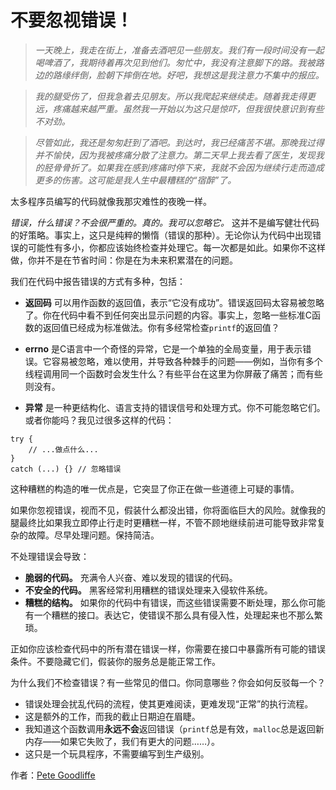 # 不要忽视错误！

> *一天晚上，我走在街上，准备去酒吧见一些朋友。我们有一段时间没有一起喝啤酒了，我期待着再次见到他们。匆忙中，我没有注意脚下的路。我被路边的路缘绊倒，脸朝下摔倒在地。好吧，我想这是我注意力不集中的报应。*

> *我的腿受伤了，但我急着去见朋友。所以我爬起来继续走。随着我走得更远，疼痛越来越严重。虽然我一开始以为这只是惊吓，但我很快意识到有些不对劲。*

> *尽管如此，我还是匆匆赶到了酒吧。到达时，我已经痛苦不堪。那晚我过得并不愉快，因为我被疼痛分散了注意力。第二天早上我去看了医生，发现我的胫骨骨折了。如果我在感到疼痛时停下来，我就不会因为继续行走而造成更多的伤害。这可能是我人生中最糟糕的“宿醉”了。*

太多程序员编写的代码就像我那灾难性的夜晚一样。

*错误，什么错误？不会很严重的。真的。我可以忽略它。* 这并不是编写健壮代码的好策略。事实上，这只是纯粹的懒惰（错误的那种）。无论你认为代码中出现错误的可能性有多小，你都应该始终检查并处理它。每一次都是如此。如果你不这样做，你并不是在节省时间：你是在为未来积累潜在的问题。

我们在代码中报告错误的方式有多种，包括：

- **返回码** 可以用作函数的返回值，表示“它没有成功”。错误返回码太容易被忽略了。你在代码中看不到任何突出显示问题的内容。事实上，忽略一些标准C函数的返回值已经成为标准做法。你有多经常检查`printf`的返回值？

- **errno** 是C语言中一个奇怪的异常，它是一个单独的全局变量，用于表示错误。它容易被忽略，难以使用，并导致各种棘手的问题——例如，当你有多个线程调用同一个函数时会发生什么？有些平台在这里为你屏蔽了痛苦；而有些则没有。

- **异常** 是一种更结构化、语言支持的错误信号和处理方式。你不可能忽略它们。或者你能吗？我见过很多这样的代码：

```
try {
    // ...做点什么...
}
catch (...) {} // 忽略错误
```

这种糟糕的构造的唯一优点是，它突显了你正在做一些道德上可疑的事情。

如果你忽视错误，视而不见，假装什么都没出错，你将面临巨大的风险。就像我的腿最终比如果我立即停止行走时更糟糕一样，不管不顾地继续前进可能导致非常复杂的故障。尽早处理问题。保持简洁。

不处理错误会导致：

- **脆弱的代码。** 充满令人兴奋、难以发现的错误的代码。
- **不安全的代码。** 黑客经常利用糟糕的错误处理来入侵软件系统。
- **糟糕的结构。** 如果你的代码中有错误，而这些错误需要不断处理，那么你可能有一个糟糕的接口。表达它，使错误不那么具有侵入性，处理起来也不那么繁琐。

正如你应该检查代码中的所有潜在错误一样，你需要在接口中暴露所有可能的错误条件。不要隐藏它们，假装你的服务总是能正常工作。

为什么我们不检查错误？有一些常见的借口。你同意哪些？你会如何反驳每一个？

- 错误处理会扰乱代码的流程，使其更难阅读，更难发现“正常”的执行流程。
- 这是额外的工作，而我的截止日期迫在眉睫。
- 我知道这个函数调用**永远不会**返回错误（`printf`总是有效，`malloc`总是返回新内存——如果它失败了，我们有更大的问题……）。
- 这只是一个玩具程序，不需要编写到生产级别。

作者：[Pete Goodliffe](http://programmer.97things.oreilly.com/wiki/index.php/Pete_Goodliffe)